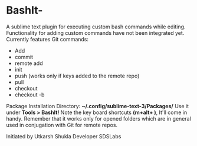 # BashIt-
A sublime text plugin for executing custom bash commands while editing.
Functionality for adding custom commands have not been integrated yet.
Currently features Git commands:
<ul>
<li>Add</li>
<li>commit</li>
<li>remote add</li>
<li>init</li>
<li>push  (works only if keys added to the remote repo)</li>
<li>pull</li>
<li>checkout</li>
<li>checkout -b</li></ul>

Package Installation Directory: <b>~/.config/sublime-text-3/Packages/</b>
Use it under <b>Tools > BashIt!</b>
Note the key board shortcuts <b>(m+alt+ )</b>, It'll come in handy.
Remember that it works only for opened folders which are in general used in conjugation with Git for remote repos.


Initiated by
Utkarsh Shukla
Developer
SDSLabs
